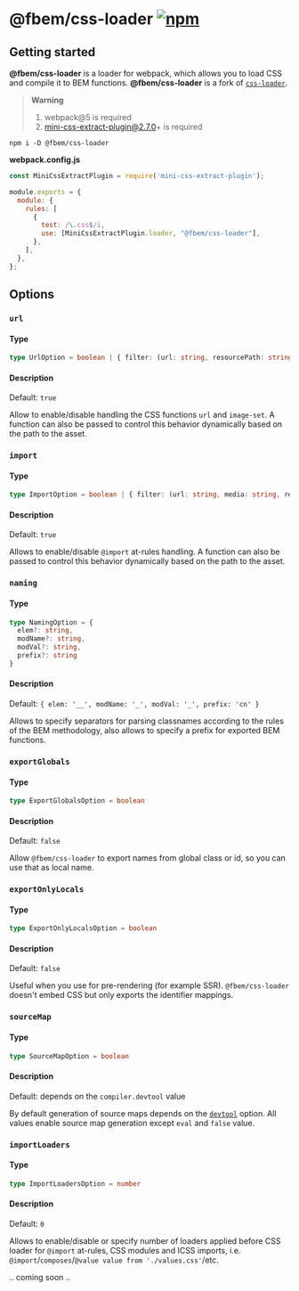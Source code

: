 # @fbem/css-loader [![npm](https://img.shields.io/npm/v/@fbem/css-loader)](https://www.npmjs.com/package/@fbem/css-loader)

## Getting started

**@fbem/css-loader** is a loader for webpack, which allows you to load CSS and compile it to BEM functions. **@fbem/css-loader** is a fork of [`css-loader`](https://github.com/webpack-contrib/css-loader).

> **Warning**
>
> 1. webpack@5 is required
> 2. mini-css-extract-plugin@2.7.0+ is required

```console
npm i -D @fbem/css-loader
```

**webpack.config.js**

```js
const MiniCssExtractPlugin = require('mini-css-extract-plugin');

module.exports = {
  module: {
    rules: [
      {
        test: /\.css$/i,
        use: [MiniCssExtractPlugin.loader, "@fbem/css-loader"],
      },
    ],
  },
};
```

## Options

### `url`

#### Type

```ts
type UrlOption = boolean | { filter: (url: string, resourcePath: string) => boolean; }
```

#### Description

Default: `true`

Allow to enable/disable handling the CSS functions `url` and `image-set`.
A function can also be passed to control this behavior dynamically based on the path to the asset.

### `import`

#### Type

```ts
type ImportOption = boolean | { filter: (url: string, media: string, resourcePath: string) => boolean }
```

#### Description

Default: `true`

Allows to enable/disable `@import` at-rules handling.
A function can also be passed to control this behavior dynamically based on the path to the asset.

### `naming`

#### Type

```ts
type NamingOption = { 
  elem?: string,
  modName?: string,
  modVal?: string,
  prefix?: string
}
```

#### Description

Default: `{ elem: '__', modName: '_', modVal: '_', prefix: 'cn' }`

Allows to specify separators for parsing classnames according to the rules of the BEM methodology, 
also allows to specify a prefix for exported BEM functions.

### `exportGlobals`

#### Type

```ts
type ExportGlobalsOption = boolean
```

#### Description

Default: `false`

Allow `@fbem/css-loader` to export names from global class or id, so you can use that as local name.

### `exportOnlyLocals`

#### Type

```ts
type ExportOnlyLocalsOption = boolean
```

#### Description

Default: `false`

Useful when you use for pre-rendering (for example SSR).
`@fbem/css-loader` doesn't embed CSS but only exports the identifier mappings.

### `sourceMap`

#### Type

```ts
type SourceMapOption = boolean
```

#### Description

Default: depends on the `compiler.devtool` value

By default generation of source maps depends on the [`devtool`](https://webpack.js.org/configuration/devtool/) option. All values enable source map generation except `eval` and `false` value.

### `importLoaders`

#### Type

```ts
type ImportLoadersOption = number
```

#### Description

Default: `0`

Allows to enable/disable or specify number of loaders applied before CSS loader for `@import` at-rules, CSS modules and ICSS imports, i.e. `@import`/`composes`/`@value value from './values.css'`/etc.


.. coming soon ..

